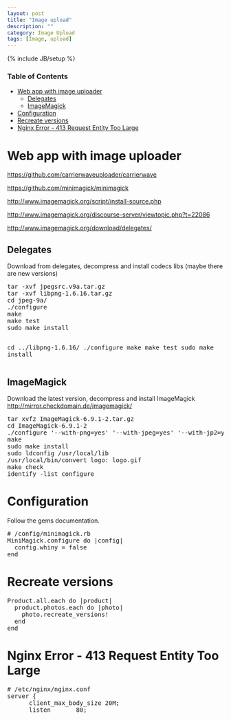 ```yaml
---
layout: post
title: "Image upload"
description: ""
category: Image Upload
tags: [Image, upload]
---
```

{% include JB/setup %}

<!-- TOC START -->
<div id="dw__toc">
<h3 class="toggle">Table of Contents</h3>
<div>

<ul class="toc">
<li class="level1"><div class="li"><a href="#web_app_with_image_uploader">Web app with image uploader</a></div>
<ul class="toc">
<li class="level2"><div class="li"><a href="#delegates">Delegates</a></div></li>
<li class="level2"><div class="li"><a href="#imagemagick">ImageMagick</a></div></li>
</ul>
</li>
<li class="level1"><div class="li"><a href="#configuration">Configuration</a></div></li>
<li class="level1"><div class="li"><a href="#recreate_versions">Recreate versions</a></div></li>
<li class="level1"><div class="li"><a href="#nginx_error_-_413_request_entity_too_large">Nginx Error - 413 Request Entity Too Large</a></div></li>
</ul>
</div>
</div>
<!-- TOC END -->

<h1 class="sectionedit1" id="web_app_with_image_uploader">Web app with image uploader</h1>
<div class="level1">

<p>
<a href="https://github.com/carrierwaveuploader/carrierwave" class="urlextern" title="https://github.com/carrierwaveuploader/carrierwave"  rel="nofollow">https://github.com/carrierwaveuploader/carrierwave</a><br/>

<a href="https://github.com/minimagick/minimagick" class="urlextern" title="https://github.com/minimagick/minimagick"  rel="nofollow">https://github.com/minimagick/minimagick</a><br/>

<a href="http://www.imagemagick.org/script/install-source.php" class="urlextern" title="http://www.imagemagick.org/script/install-source.php"  rel="nofollow">http://www.imagemagick.org/script/install-source.php</a><br/>

<a href="http://www.imagemagick.org/discourse-server/viewtopic.php?t=22086" class="urlextern" title="http://www.imagemagick.org/discourse-server/viewtopic.php?t=22086"  rel="nofollow">http://www.imagemagick.org/discourse-server/viewtopic.php?t=22086</a><br/>

<a href="http://www.imagemagick.org/download/delegates/" class="urlextern" title="http://www.imagemagick.org/download/delegates/"  rel="nofollow">http://www.imagemagick.org/download/delegates/</a><br/>

</p>

</div>

<h2 class="sectionedit2" id="delegates">Delegates</h2>
<div class="level2">

<p>
Download from delegates, decompress and install codecs libs (maybe there are new versions)<br/>

</p>
<pre class="code">tar -xvf jpegsrc.v9a.tar.gz 
tar -xvf libpng-1.6.16.tar.gz
cd jpeg-9a/
./configure
make
make test
sudo make install

cd ../libpng-1.6.16/
./configure
make
make test
sudo make install</pre>

</div>

<h2 class="sectionedit3" id="imagemagick">ImageMagick</h2>
<div class="level2">

<p>
Download the latest version, decompress and install ImageMagick <a href="http://mirror.checkdomain.de/imagemagick/" class="urlextern" title="http://mirror.checkdomain.de/imagemagick/"  rel="nofollow">http://mirror.checkdomain.de/imagemagick/</a>
</p>
<pre class="code">tar xvfz ImageMagick-6.9.1-2.tar.gz
cd ImageMagick-6.9.1-2
./configure &#039;--with-png=yes&#039; &#039;--with-jpeg=yes&#039; &#039;--with-jp2=yes&#039; &#039;--with-freetype=yes&#039;
make
sudo make install
sudo ldconfig /usr/local/lib
/usr/local/bin/convert logo: logo.gif
make check
identify -list configure</pre>

</div>

<h1 class="sectionedit4" id="configuration">Configuration</h1>
<div class="level1">

<p>
Follow the gems documentation.
</p>
<pre class="code"># /config/minimagick.rb
MiniMagick.configure do |config|
  config.whiny = false
end</pre>

</div>

<h1 class="sectionedit5" id="recreate_versions">Recreate versions</h1>
<div class="level1">
<pre class="code">Product.all.each do |product|
  product.photos.each do |photo|
    photo.recreate_versions!
  end
end</pre>

</div>

<h1 class="sectionedit6" id="nginx_error_-_413_request_entity_too_large">Nginx Error - 413 Request Entity Too Large</h1>
<div class="level1">
<pre class="code"># /etc/nginx/nginx.conf
server {
      client_max_body_size 20M;
      listen       80;</pre>

</div>